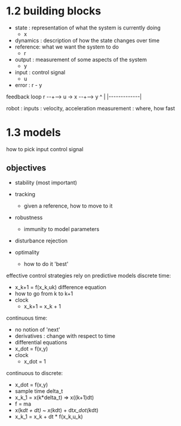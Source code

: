 # 1.2 building blocks

- state : representation of what the system is currently doing
  - x
- dynamics : description of how the state changes over time
- reference: what we want the system to do
  - r
- output : measurement of some aspects of the system
  - y
- input : control signal
  - u
- error : r - y

feedback loop
r --+--> u -> x --+--> y
^ |
|-------------|

robot :
inputs : velocity, acceleration
measurement : where, how fast

# 1.3 models

how to pick input control signal

## objectives

- stability (most important)
- tracking
  - given a reference, how to move to it
- robustness
  - immunity to model parameters
- disturbance rejection
- optimality

  - how to do it 'best'

effective control strategies rely on predictive models
discrete time:

- x_k+1 = f(x_k,uk) difference equation
- how to go from k to k+1
- clock
  - x_k+1 = x_k + 1

continuous time:

- no notion of 'next'
- derivatives : change with respect to time
- differential equations
- x_dot = f(x,y)
- clock
  - x_dot = 1

continuous to discrete:

- x_dot = f(x,y)
- sample time delta_t
- x_k_1 = x(k\*delta_t) => x((k+1)dt)
- f = ma
- x(k*dt + dt) ~ x(k*dt) + dt*x_dot(k*dt)
- x_k_1 = x_k + dt \* f(x_k,u_k)
